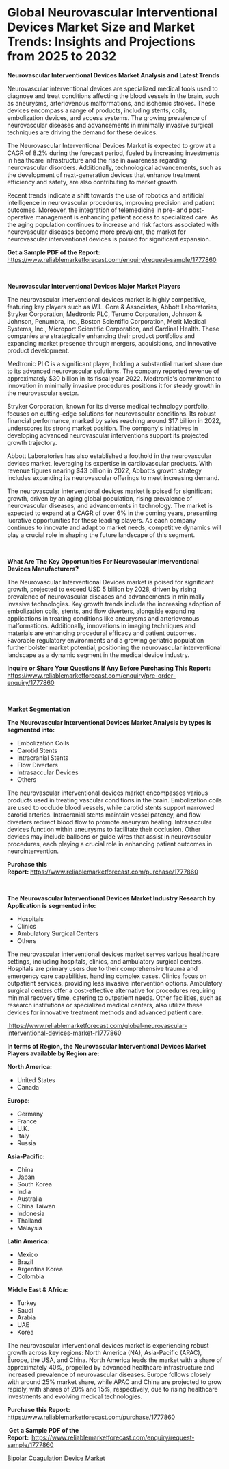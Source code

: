 <p><h1>Global Neurovascular Interventional Devices Market Size and Market Trends: Insights and Projections from 2025 to 2032</h1></p><p><strong>Neurovascular Interventional Devices Market Analysis and Latest Trends</strong></p>
<p><p>Neurovascular interventional devices are specialized medical tools used to diagnose and treat conditions affecting the blood vessels in the brain, such as aneurysms, arteriovenous malformations, and ischemic strokes. These devices encompass a range of products, including stents, coils, embolization devices, and access systems. The growing prevalence of neurovascular diseases and advancements in minimally invasive surgical techniques are driving the demand for these devices. </p><p>The Neurovascular Interventional Devices Market is expected to grow at a CAGR of 8.2% during the forecast period, fueled by increasing investments in healthcare infrastructure and the rise in awareness regarding neurovascular disorders. Additionally, technological advancements, such as the development of next-generation devices that enhance treatment efficiency and safety, are also contributing to market growth. </p><p>Recent trends indicate a shift towards the use of robotics and artificial intelligence in neurovascular procedures, improving precision and patient outcomes. Moreover, the integration of telemedicine in pre- and post-operative management is enhancing patient access to specialized care. As the aging population continues to increase and risk factors associated with neurovascular diseases become more prevalent, the market for neurovascular interventional devices is poised for significant expansion.</p></p>
<p><strong>Get a Sample PDF of the Report:&nbsp;</strong> <a href="https://www.reliablemarketforecast.com/enquiry/request-sample/1777860?utm_campaign=3083&utm_medium=2&utm_source=Github&utm_content=ia&utm_term=05032025&utm_id=neurovascular-interventional-devices">https://www.reliablemarketforecast.com/enquiry/request-sample/1777860</a></p>
<p>&nbsp;</p>
<p><strong>Neurovascular Interventional Devices Major Market Players</strong></p>
<p><p>The neurovascular interventional devices market is highly competitive, featuring key players such as W.L. Gore & Associates, Abbott Laboratories, Stryker Corporation, Medtronic PLC, Terumo Corporation, Johnson & Johnson, Penumbra, Inc., Boston Scientific Corporation, Merit Medical Systems, Inc., Microport Scientific Corporation, and Cardinal Health. These companies are strategically enhancing their product portfolios and expanding market presence through mergers, acquisitions, and innovative product development.</p><p>Medtronic PLC is a significant player, holding a substantial market share due to its advanced neurovascular solutions. The company reported revenue of approximately $30 billion in its fiscal year 2022. Medtronic's commitment to innovation in minimally invasive procedures positions it for steady growth in the neurovascular sector.</p><p>Stryker Corporation, known for its diverse medical technology portfolio, focuses on cutting-edge solutions for neurovascular conditions. Its robust financial performance, marked by sales reaching around $17 billion in 2022, underscores its strong market position. The company's initiatives in developing advanced neurovascular interventions support its projected growth trajectory.</p><p>Abbott Laboratories has also established a foothold in the neurovascular devices market, leveraging its expertise in cardiovascular products. With revenue figures nearing $43 billion in 2022, Abbott’s growth strategy includes expanding its neurovascular offerings to meet increasing demand.</p><p>The neurovascular interventional devices market is poised for significant growth, driven by an aging global population, rising prevalence of neurovascular diseases, and advancements in technology. The market is expected to expand at a CAGR of over 6% in the coming years, presenting lucrative opportunities for these leading players. As each company continues to innovate and adapt to market needs, competitive dynamics will play a crucial role in shaping the future landscape of this segment.</p></p>
<p>&nbsp;</p>
<p><strong>What Are The Key Opportunities For Neurovascular Interventional Devices Manufacturers?</strong></p>
<p><p>The Neurovascular Interventional Devices market is poised for significant growth, projected to exceed USD 5 billion by 2028, driven by rising prevalence of neurovascular diseases and advancements in minimally invasive technologies. Key growth trends include the increasing adoption of embolization coils, stents, and flow diverters, alongside expanding applications in treating conditions like aneurysms and arteriovenous malformations. Additionally, innovations in imaging techniques and materials are enhancing procedural efficacy and patient outcomes. Favorable regulatory environments and a growing geriatric population further bolster market potential, positioning the neurovascular interventional landscape as a dynamic segment in the medical device industry.</p></p>
<p><strong>Inquire or Share Your Questions If Any Before Purchasing This Report:</strong> <a href="https://www.reliablemarketforecast.com/enquiry/pre-order-enquiry/1777860?utm_campaign=3083&utm_medium=2&utm_source=Github&utm_content=ia&utm_term=05032025&utm_id=neurovascular-interventional-devices">https://www.reliablemarketforecast.com/enquiry/pre-order-enquiry/1777860</a></p>
<p>&nbsp;</p>
<p><strong>Market Segmentation</strong></p>
<p><strong>The Neurovascular Interventional Devices Market Analysis by types is segmented into:</strong></p>
<p><ul><li>Embolization Coils</li><li>Carotid Stents</li><li>Intracranial Stents</li><li>Flow Diverters</li><li>Intrasaccular Devices</li><li>Others</li></ul></p>
<p><p>The neurovascular interventional devices market encompasses various products used in treating vascular conditions in the brain. Embolization coils are used to occlude blood vessels, while carotid stents support narrowed carotid arteries. Intracranial stents maintain vessel patency, and flow diverters redirect blood flow to promote aneurysm healing. Intrasaccular devices function within aneurysms to facilitate their occlusion. Other devices may include balloons or guide wires that assist in neurovascular procedures, each playing a crucial role in enhancing patient outcomes in neurointervention.</p></p>
<p><strong>Purchase this Report:&nbsp;</strong><a href="https://www.reliablemarketforecast.com/purchase/1777860?utm_campaign=3083&utm_medium=2&utm_source=Github&utm_content=ia&utm_term=05032025&utm_id=neurovascular-interventional-devices">https://www.reliablemarketforecast.com/purchase/1777860</a></p>
<p>&nbsp;</p>
<p><strong>The Neurovascular Interventional Devices Market Industry Research by Application is segmented into:</strong></p>
<p><ul><li>Hospitals</li><li>Clinics</li><li>Ambulatory Surgical Centers</li><li>Others</li></ul></p>
<p><p>The neurovascular interventional devices market serves various healthcare settings, including hospitals, clinics, and ambulatory surgical centers. Hospitals are primary users due to their comprehensive trauma and emergency care capabilities, handling complex cases. Clinics focus on outpatient services, providing less invasive intervention options. Ambulatory surgical centers offer a cost-effective alternative for procedures requiring minimal recovery time, catering to outpatient needs. Other facilities, such as research institutions or specialized medical centers, also utilize these devices for innovative treatment methods and advanced patient care.</p></p>
<p><a href="https://www.reliablemarketforecast.com/global-neurovascular-interventional-devices-market-r1777860?utm_campaign=3083&utm_medium=2&utm_source=Github&utm_content=ia&utm_term=05032025&utm_id=neurovascular-interventional-devices">&nbsp;https://www.reliablemarketforecast.com/global-neurovascular-interventional-devices-market-r1777860</a></p>
<p><strong>In terms of Region, the Neurovascular Interventional Devices Market Players available by Region are:</strong></p>
<p>
    <p> <strong> North America: </strong>
        <ul>
            <li>United States</li>
            <li>Canada</li>
        </ul>
        </p> 
    <p> <strong> Europe: </strong>
        <ul>
            <li>Germany</li>
            <li>France</li>
            <li>U.K.</li>
            <li>Italy</li>
            <li>Russia</li>
        </ul>
        </p> 
    <p> <strong> Asia-Pacific: </strong>
        <ul>
            <li>China</li>
            <li>Japan</li>
            <li>South Korea</li>
            <li>India</li>
            <li>Australia</li>
            <li>China Taiwan</li>
            <li>Indonesia</li>
            <li>Thailand</li>
            <li>Malaysia</li>
        </ul>
        </p> 
    <p> <strong> Latin America: </strong>
        <ul>
            <li>Mexico</li>
            <li>Brazil</li>
            <li>Argentina Korea</li>
            <li>Colombia</li>
        </ul>
        </p> 
    <p> <strong> Middle East & Africa: </strong>
        <ul>
            <li>Turkey</li>
            <li>Saudi</li>
            <li>Arabia</li>
            <li>UAE</li>
            <li>Korea</li>
        </ul>
    </p>
    </p>
<p><p>The neurovascular interventional devices market is experiencing robust growth across key regions: North America (NA), Asia-Pacific (APAC), Europe, the USA, and China. North America leads the market with a share of approximately 40%, propelled by advanced healthcare infrastructure and increased prevalence of neurovascular diseases. Europe follows closely with around 25% market share, while APAC and China are projected to grow rapidly, with shares of 20% and 15%, respectively, due to rising healthcare investments and evolving medical technologies.</p></p>
<p><strong>Purchase this Report: </strong><a href="https://www.reliablemarketforecast.com/purchase/1777860?utm_campaign=3083&utm_medium=2&utm_source=Github&utm_content=ia&utm_term=05032025&utm_id=neurovascular-interventional-devices">https://www.reliablemarketforecast.com/purchase/1777860</a></p>
<p>&nbsp;<strong>Get a Sample PDF of the Report:&nbsp;&nbsp;</strong><a href="https://www.reliablemarketforecast.com/enquiry/request-sample/1777860?utm_campaign=3083&utm_medium=2&utm_source=Github&utm_content=ia&utm_term=05032025&utm_id=neurovascular-interventional-devices">https://www.reliablemarketforecast.com/enquiry/request-sample/1777860</a></p>
<p><strong></strong></p>
<p><p><a href="https://github.com/duscarajlha/Market-Research-Report-List-1/blob/main/bipolar-coagulation-device-market.md?utm_campaign=3083&utm_medium=2&utm_source=Github&utm_content=ia&utm_term=05032025&utm_id=neurovascular-interventional-devices">Bipolar Coagulation Device Market</a></p></p>